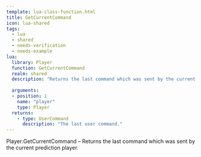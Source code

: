 ```yaml
---
template: lua-class-function.html
title: GetCurrentCommand
icon: lua-shared
tags:
  - lua
  - shared
  - needs-verification
  - needs-example
lua:
  library: Player
  function: GetCurrentCommand
  realm: shared
  description: "Returns the last command which was sent by the current prediction player."
  
  arguments:
  - position: 1
    name: "player"
    type: Player
  returns:
    - type: UserCommand
      description: "The last user command."
---
```


<div class="lua__search__keywords">
Player:GetCurrentCommand &#x2013; Returns the last command which was sent by the current prediction player.
</div>
